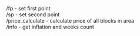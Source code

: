 /fp - set first point </br>
/sp - set second point </br>
/price_calculate - calculate price of all blocks in area </br>
/info - get inflation and weeks count
